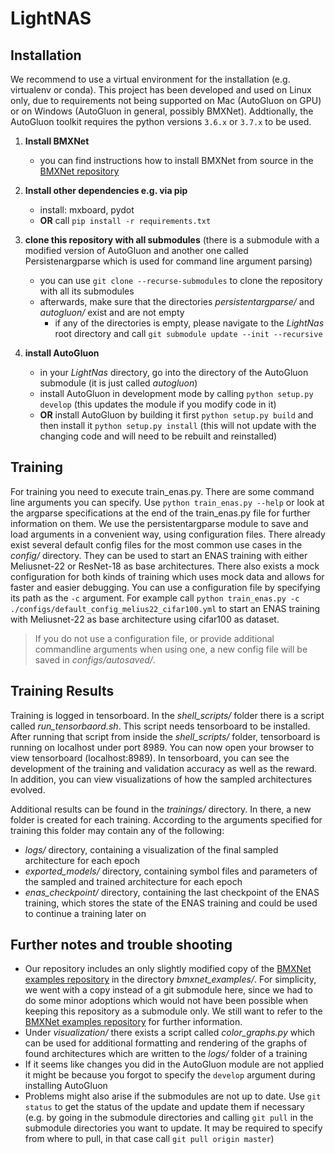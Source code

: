 
# LightNAS

## Installation

We recommend to use a virtual environment for the installation (e.g. virtualenv or conda). This project has been developed and used on Linux only, due to requirements not being supported on Mac (AutoGluon on GPU) or on Windows (AutoGluon in general, possibly BMXNet). Addtionally, the AutoGluon toolkit requires the python versions ``3.6.x`` or ``3.7.x`` to be used.

 1. **Install BMXNet**
	 - you can find instructions how to install BMXNet from source in the [BMXNet repository](https://github.com/hpi-xnor/BMXNet-v2)

2. **Install other dependencies e.g. via pip** 
	 - install:  mxboard, pydot
	 - **OR** call ```pip install -r requirements.txt```

3. **clone this repository with all submodules** (there is a submodule with a modified version of AutoGluon and another one called Persistenargparse which is used for command line argument parsing)
	- you can use ```git clone --recurse-submodules``` to clone the repository with all its submodules
	- afterwards, make sure that the directories *persistentargparse/* and *autogluon/* exist and are not empty
	    - if any of the directories is empty, please navigate to the *LightNas* root directory and call ```git submodule update --init --recursive```

4. **install AutoGluon**
	 - in your *LightNas* directory, go into the directory of the AutoGluon submodule (it is just called *autogluon*)
	 - install AutoGluon in development mode by calling ```python setup.py develop``` (this updates the module if you modify code in it)
	 - **OR** install AutoGluon by building it first ```python setup.py build``` and then install it ```python setup.py install``` (this will not update with the changing code and will need to be rebuilt and reinstalled)


## Training
For training you need to execute train_enas.py. There are some command line arguments you can specify. Use ```python train_enas.py --help``` or look at the argparse specifications at the end of the train_enas.py file for further information on them. We use the persistentargparse module to save and load arguments in a convenient way, using configuration files. There already exist several default config files for the most common use cases in the *config/* directory. They can be used to start an ENAS training with either Meliusnet-22 or ResNet-18 as base architectures. There also exists a mock configuration for both kinds of training which uses mock data and allows for faster and easier debugging. You can use a configuration file by specifying its path as the ```-c``` argument.  For example call ```python train_enas.py -c ./configs/default_config_melius22_cifar100.yml``` to start an ENAS training with Meliusnet-22 as base architecture using cifar100 as dataset.

> If you do not use a configuration file, or provide additional commandline arguments when using one, a new config file will be saved in *configs/autosaved/*.


## Training Results
Training is logged in tensorboard. In the *shell_scripts/* folder there is a script called *run_tensorbaord.sh*. This script needs tensorboard to be installed. After running that script from inside the *shell_scripts/* folder, tensorboard is running on localhost under port 8989. You can now open your browser to view tensorboard (localhost:8989). In tensorboard, you can see the development of the training and validation accuracy as well as the reward. In addition, you can view visualizations of how the sampled architectures evolved.

Additional results can be found in the *trainings/* directory. In there, a new folder is created for each training. According to the arguments specified for training this folder may contain any of the following:

 - *logs/* directory, containing a visualization of the final sampled architecture for each epoch
 - *exported_models/* directory, containing symbol files and parameters of the sampled and trained architecture for each epoch
 - *enas_checkpoint/* directory, containing the last checkpoint of the ENAS training, which stores the state of the ENAS training and could be used to continue a training later on


## Further notes and trouble shooting
 - Our repository includes an only slightly modified copy of the [BMXNet examples repository](https://github.com/hpi-xnor/BMXNet-v2-examples)  in the directory *bmxnet_examples/*. For simplicity, we went with a copy instead of a git submodule here, since we had to do some minor adoptions which would not have been possible when keeping this repository as a submodule only. We still want to refer to the [BMXNet examples repository](https://github.com/hpi-xnor/BMXNet-v2-examples) for further information.
 - Under *visualization/* there exists a script called *color_graphs.py* which can be used for additional formatting and rendering of the graphs of found architectures which are written to the *logs/* folder of a training
 - If it seems like changes you did in the AutoGluon module are not applied it might be because you forgot to specify the ```develop``` argument during installing AutoGluon
 - Problems might also arise if the submodules are not up to date. Use ```git status``` to get the status of the update and update them if necessary (e.g. by going in the submodule directories and calling ```git pull``` in the submodule directories you want to update. It may be required to specify from where to pull, in that case call ```git pull origin master```)

